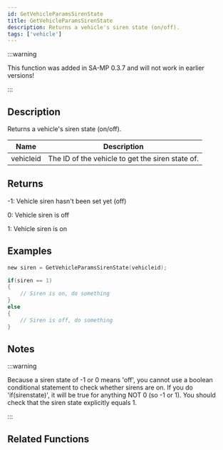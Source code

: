 ```yaml
---
id: GetVehicleParamsSirenState
title: GetVehicleParamsSirenState
description: Returns a vehicle's siren state (on/off).
tags: ['vehicle']
---
```


<TagLinks />

:::warning

This function was added in SA-MP 0.3.7 and will not work in earlier versions!

:::

## Description

Returns a vehicle's siren state (on/off).


| Name | Description |
|------|-------------|
|vehicleid | The ID of the vehicle to get the siren state of.|


## Returns

 -1: Vehicle siren hasn't been set yet (off)

 0: Vehicle siren is off

 1: Vehicle siren is on


## Examples


```c
new siren = GetVehicleParamsSirenState(vehicleid);

if(siren == 1)
{
    // Siren is on, do something
}
else
{
    // Siren is off, do something
}
```


## Notes

:::warning

Because a siren state of -1 or 0 means 'off', you cannot use a boolean conditional statement to check whether sirens are on. If you do 'if(sirenstate)', it will be true for anything NOT 0 (so -1 or 1). You should check that the siren state explicitly equals 1.

:::


## Related Functions


